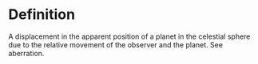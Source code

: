 # Definition

A displacement in the apparent position of a planet in the celestial
sphere due to the relative movement of the observer and the planet. See
aberration.
